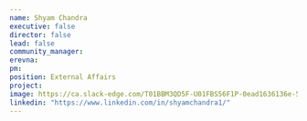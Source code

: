 ```yaml
---
name: Shyam Chandra
executive: false
director: false
lead: false
community_manager:
erevna:  
pm:
position: External Affairs
project:
image: https://ca.slack-edge.com/T01BBM3QD5F-U01FBS56F1P-0ead1636136e-512
linkedin: "https://www.linkedin.com/in/shyamchandra1/"
---
```

